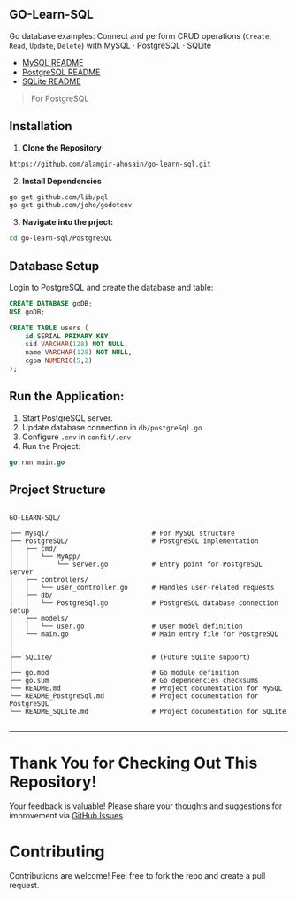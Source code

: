 ## GO-Learn-SQL
Go database examples: Connect and perform CRUD operations (`Create`, `Read`, `Update`, `Delete`) with MySQL · PostgreSQL · SQLite
<br>

* [MySQL README](README.md)
* [PostgreSQL README](README_PostgreSQL.md)
* [SQLite README](README_SQLite.md)
  <br>
>For PostgreSQL
## Installation
1. **Clone the Repository**
 ```bash
https://github.com/alamgir-ahosain/go-learn-sql.git
```
2. **Install Dependencies**<br>
 ```bash
go get github.com/lib/pql
go get github.com/joho/godotenv
```
3. **Navigate into the prject:**
```bash
cd go-learn-sql/PostgreSQL
```

##  Database Setup
Login to PostgreSQL and create the database and table:
```sql
CREATE DATABASE goDB;
USE goDB;

CREATE TABLE users (
    id SERIAL PRIMARY KEY,         
    sid VARCHAR(128) NOT NULL,
    name VARCHAR(128) NOT NULL,
    cgpa NUMERIC(5,2)             
);
```
## Run the Application:
1. Start PostgreSQL server.  
2. Update database connection in `db/postgreSql.go`
3. Configure `.env` in `confif/.env`
4. Run the Project:
```go
go run main.go
```
   
##  Project Structure
```plaintext

GO-LEARN-SQL/

├── Mysql/                          # For MySQL structure
├── PostgreSQL/                     # PostgreSQL implementation
│   ├── cmd/
│   │   └── MyApp/
│   │       └── server.go           # Entry point for PostgreSQL server
│   ├── controllers/
│   │   └── user_controller.go      # Handles user-related requests
│   ├── db/
│   │   └── PostgreSql.go           # PostgreSQL database connection setup
│   ├── models/
│   │   └── user.go                 # User model definition
│   └── main.go                     # Main entry file for PostgreSQL
│
│
├── SQLite/                         # (Future SQLite support)
│
├── go.mod                          # Go module definition
├── go.sum                          # Go dependencies checksums
└── README.md                       # Project documentation for MySQL
└── README_PostgreSql.md            # Project documentation for PostgreSQL
└── README_SQLite.md                # Project documentation for SQLite


```
---
# Thank You for Checking Out This Repository!
Your feedback is valuable! Please share your thoughts and suggestions for improvement via [GitHub Issues](https://github.com/alamgir-ahosain/go-learn-sql/issues).

# Contributing  
Contributions are welcome! Feel free to fork the repo and create a pull request.
